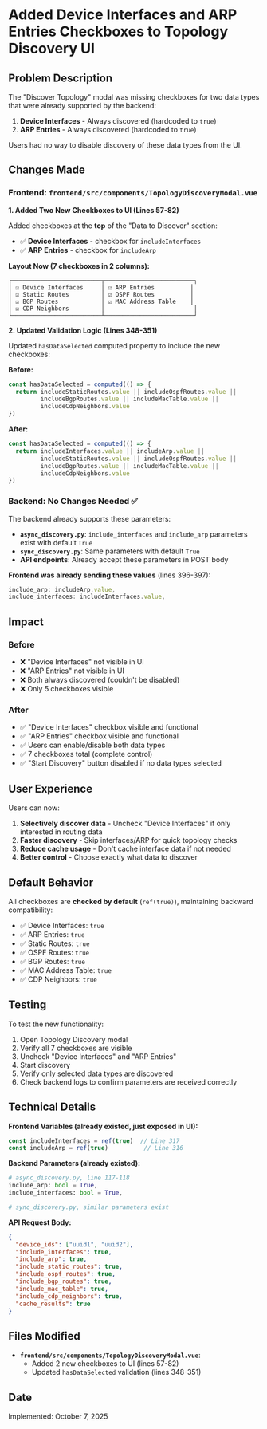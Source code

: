 # Added Device Interfaces and ARP Entries Checkboxes to Topology Discovery UI

## Problem Description

The "Discover Topology" modal was missing checkboxes for two data types that were already supported by the backend:
1. **Device Interfaces** - Always discovered (hardcoded to `true`)
2. **ARP Entries** - Always discovered (hardcoded to `true`)

Users had no way to disable discovery of these data types from the UI.

## Changes Made

### Frontend: `frontend/src/components/TopologyDiscoveryModal.vue`

**1. Added Two New Checkboxes to UI (Lines 57-82)**

Added checkboxes at the **top** of the "Data to Discover" section:
- ✅ **Device Interfaces** - checkbox for `includeInterfaces`
- ✅ **ARP Entries** - checkbox for `includeArp`

**Layout Now (7 checkboxes in 2 columns):**
```
┌─────────────────────────┬─────────────────────────┐
│ ☑ Device Interfaces     │ ☑ ARP Entries          │
│ ☑ Static Routes         │ ☑ OSPF Routes          │
│ ☑ BGP Routes            │ ☑ MAC Address Table    │
│ ☑ CDP Neighbors         │                         │
└─────────────────────────┴─────────────────────────┘
```

**2. Updated Validation Logic (Lines 348-351)**

Updated `hasDataSelected` computed property to include the new checkboxes:

**Before:**
```typescript
const hasDataSelected = computed(() => {
  return includeStaticRoutes.value || includeOspfRoutes.value || 
         includeBgpRoutes.value || includeMacTable.value || 
         includeCdpNeighbors.value
})
```

**After:**
```typescript
const hasDataSelected = computed(() => {
  return includeInterfaces.value || includeArp.value || 
         includeStaticRoutes.value || includeOspfRoutes.value || 
         includeBgpRoutes.value || includeMacTable.value || 
         includeCdpNeighbors.value
})
```

### Backend: No Changes Needed ✅

The backend already supports these parameters:
- **`async_discovery.py`**: `include_interfaces` and `include_arp` parameters exist with default `True`
- **`sync_discovery.py`**: Same parameters with default `True`
- **API endpoints**: Already accept these parameters in POST body

**Frontend was already sending these values** (lines 396-397):
```typescript
include_arp: includeArp.value,
include_interfaces: includeInterfaces.value,
```

## Impact

### Before
- ❌ "Device Interfaces" not visible in UI
- ❌ "ARP Entries" not visible in UI  
- ❌ Both always discovered (couldn't be disabled)
- ❌ Only 5 checkboxes visible

### After
- ✅ "Device Interfaces" checkbox visible and functional
- ✅ "ARP Entries" checkbox visible and functional
- ✅ Users can enable/disable both data types
- ✅ 7 checkboxes total (complete control)
- ✅ "Start Discovery" button disabled if no data types selected

## User Experience

Users can now:
1. **Selectively discover data** - Uncheck "Device Interfaces" if only interested in routing data
2. **Faster discovery** - Skip interfaces/ARP for quick topology checks
3. **Reduce cache usage** - Don't cache interface data if not needed
4. **Better control** - Choose exactly what data to discover

## Default Behavior

All checkboxes are **checked by default** (`ref(true)`), maintaining backward compatibility:
- ✅ Device Interfaces: `true`
- ✅ ARP Entries: `true`
- ✅ Static Routes: `true`
- ✅ OSPF Routes: `true`
- ✅ BGP Routes: `true`
- ✅ MAC Address Table: `true`
- ✅ CDP Neighbors: `true`

## Testing

To test the new functionality:
1. Open Topology Discovery modal
2. Verify all 7 checkboxes are visible
3. Uncheck "Device Interfaces" and "ARP Entries"
4. Start discovery
5. Verify only selected data types are discovered
6. Check backend logs to confirm parameters are received correctly

## Technical Details

**Frontend Variables (already existed, just exposed in UI):**
```typescript
const includeInterfaces = ref(true)  // Line 317
const includeArp = ref(true)          // Line 316
```

**Backend Parameters (already existed):**
```python
# async_discovery.py, line 117-118
include_arp: bool = True,
include_interfaces: bool = True,

# sync_discovery.py, similar parameters exist
```

**API Request Body:**
```json
{
  "device_ids": ["uuid1", "uuid2"],
  "include_interfaces": true,
  "include_arp": true,
  "include_static_routes": true,
  "include_ospf_routes": true,
  "include_bgp_routes": true,
  "include_mac_table": true,
  "include_cdp_neighbors": true,
  "cache_results": true
}
```

## Files Modified

- **`frontend/src/components/TopologyDiscoveryModal.vue`**:
  - Added 2 new checkboxes to UI (lines 57-82)
  - Updated `hasDataSelected` validation (lines 348-351)

## Date

Implemented: October 7, 2025
